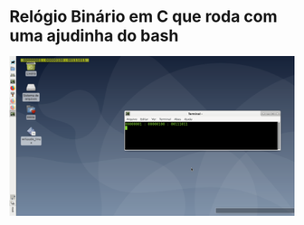 <h1>Relógio Binário em C que roda com uma ajudinha do bash</h1>
<img src="https://raw.githubusercontent.com/bulverismo/relogioBinario/master/relogio_demo.png">
